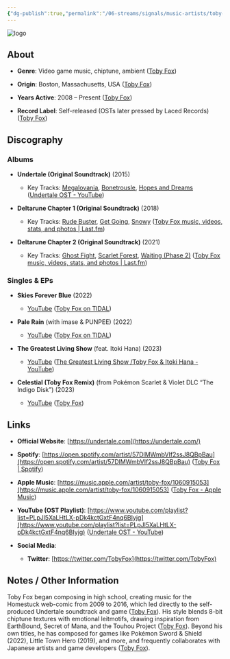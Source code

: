 ```yaml
---
{"dg-publish":true,"permalink":"/06-streams/signals/music-artists/toby-fox-music/","tags":["#MusicArtist"],"noteIcon":"","created":"2025-08-28T23:54:14.288+02:00","updated":"2025-04-28T17:19:04.028+02:00"}
---
```



<img src="/img/MALOGO/TobyFox.png" alt="logo" class="round-img round-img-200">

## About

- **Genre**: Video game music, chiptune, ambient ([Toby Fox](https://en.wikipedia.org/wiki/Toby_Fox?utm_source=chatgpt.com))
    
- **Origin**: Boston, Massachusetts, USA ([Toby Fox](https://en.wikipedia.org/wiki/Toby_Fox?utm_source=chatgpt.com))
    
- **Years Active**: 2008 – Present ([Toby Fox](https://en.wikipedia.org/wiki/Toby_Fox?utm_source=chatgpt.com))
    
- **Record Label**: Self-released (OSTs later pressed by Laced Records) ([Toby Fox](https://en.wikipedia.org/wiki/Toby_Fox?utm_source=chatgpt.com))
    

## Discography

### Albums

- **Undertale (Original Soundtrack)** (2015)
    
    - Key Tracks: [Megalovania](https://www.youtube.com/watch?v=0FCvzsVlXpQ), [Bonetrousle](https://www.youtube.com/watch?v=iox9Xd3KRwY), [Hopes and Dreams](https://www.youtube.com/watch?v=3ybAF8X0-0k) ([Undertale OST - YouTube](https://www.youtube.com/playlist?list=PLpJl5XaLHtLX-pDk4kctGxtF4nq6BIyjg&utm_source=chatgpt.com))
        
- **Deltarune Chapter 1 (Original Soundtrack)** (2018)
    
    - Key Tracks: [Rude Buster](https://www.youtube.com/watch?v=vQK1IW2EmcY), [Get Going](https://www.youtube.com/watch?v=GfMDvfj3ZyQ), [Snowy](https://www.youtube.com/watch?v=uFMuOTWd9cI) ([Toby Fox music, videos, stats, and photos | Last.fm](https://www.last.fm/music/Toby%2BFox?utm_source=chatgpt.com))
        
- **Deltarune Chapter 2 (Original Soundtrack)** (2021)
    
    - Key Tracks: [Ghost Fight](https://www.youtube.com/watch?v=f3ncoz81kIc), [Scarlet Forest](https://www.youtube.com/watch?v=VQKqpebq1u8), [Waiting (Phase 2)](https://www.youtube.com/watch?v=OB733wOn9aA) ([Toby Fox music, videos, stats, and photos | Last.fm](https://www.last.fm/music/Toby%2BFox?utm_source=chatgpt.com))
        

### Singles & EPs

- **Skies Forever Blue** (2022)
    
    - [YouTube](https://www.youtube.com/watch?v=4U2kOKnUQp4) ([Toby Fox on TIDAL](https://tidal.com/browse/artist/8705598?utm_source=chatgpt.com))
        
- **Pale Rain** (with imase & PUNPEE) (2022)
    
    - [YouTube](https://www.youtube.com/watch?v=Yy2pC1KVybg) ([Toby Fox on TIDAL](https://tidal.com/browse/artist/8705598?utm_source=chatgpt.com))
        
- **The Greatest Living Show** (feat. Itoki Hana) (2023)
    
    - [YouTube](https://www.youtube.com/watch?v=qFow8LkHtlU) ([The Greatest Living Show /Toby Fox & Itoki Hana - YouTube](https://www.youtube.com/watch?v=qFow8LkHtlU&utm_source=chatgpt.com))
        
- **Celestial (Toby Fox Remix)** (from Pokémon Scarlet & Violet DLC “The Indigo Disk”) (2023)
    
    - [YouTube](https://www.youtube.com/watch?v=dQw4w9WgXcQ) ([Toby Fox](https://en.wikipedia.org/wiki/Toby_Fox?utm_source=chatgpt.com))
        

## Links

- **Official Website**: [https://undertale.com](https://undertale.com/)
    
- **Spotify**: [https://open.spotify.com/artist/57DlMWmbVIf2ssJ8QBpBau](https://open.spotify.com/artist/57DlMWmbVIf2ssJ8QBpBau) ([Toby Fox | Spotify](https://open.spotify.com/artist/57DlMWmbVIf2ssJ8QBpBau?utm_source=chatgpt.com))
    
- **Apple Music**: [https://music.apple.com/artist/toby-fox/1060915053](https://music.apple.com/artist/toby-fox/1060915053) ([Toby Fox - Apple Music](https://music.apple.com/mz/artist/toby-fox/1060915053?utm_source=chatgpt.com))
    
- **YouTube (OST Playlist)**: [https://www.youtube.com/playlist?list=PLpJl5XaLHtLX-pDk4kctGxtF4nq6BIyjg](https://www.youtube.com/playlist?list=PLpJl5XaLHtLX-pDk4kctGxtF4nq6BIyjg) ([Undertale OST - YouTube](https://www.youtube.com/playlist?list=PLpJl5XaLHtLX-pDk4kctGxtF4nq6BIyjg&utm_source=chatgpt.com))
    
- **Social Media**:
    
    - **Twitter**: [https://twitter.com/TobyFox](https://twitter.com/TobyFox)
        

## Notes / Other Information

Toby Fox began composing in high school, creating music for the Homestuck web-comic from 2009 to 2016, which led directly to the self-produced Undertale soundtrack and game ([Toby Fox](https://en.wikipedia.org/wiki/Toby_Fox?utm_source=chatgpt.com)). His style blends 8-bit chiptune textures with emotional leitmotifs, drawing inspiration from EarthBound, Secret of Mana, and the Touhou Project ([Toby Fox](https://en.wikipedia.org/wiki/Toby_Fox?utm_source=chatgpt.com)). Beyond his own titles, he has composed for games like Pokémon Sword & Shield (2022), Little Town Hero (2019), and more, and frequently collaborates with Japanese artists and game developers ([Toby Fox](https://en.wikipedia.org/wiki/Toby_Fox?utm_source=chatgpt.com)).